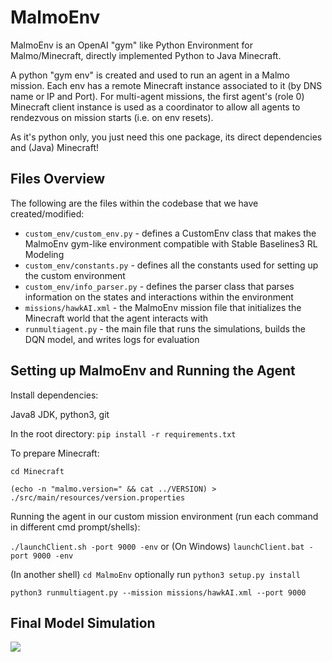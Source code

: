 # MalmoEnv

MalmoEnv is an OpenAI "gym" like Python Environment for Malmo/Minecraft, directly implemented Python to Java Minecraft.

A python "gym env" is created and used to run an agent in a Malmo mission. Each env has a remote Minecraft instance
associated to it (by DNS name or IP and Port). For multi-agent missions, the first agent's (role 0) Minecraft
client instance is used as a coordinator to allow all agents to rendezvous on mission starts (i.e. on env resets).

As it's python only, you just need this one package, its direct dependencies and (Java) Minecraft!

## Files Overview

The following are the files within the codebase that we have created/modified:

- `custom_env/custom_env.py` - defines a CustomEnv class that makes the MalmoEnv gym-like environment compatible with Stable Baselines3 RL Modeling
- `custom_env/constants.py` - defines all the constants used for setting up the custom environment
- `custom_env/info_parser.py` - defines the parser class that parses information on the states and interactions within the environment
- `missions/hawkAI.xml` - the MalmoEnv mission file that initializes the Minecraft world that the agent interacts with
- `runmultiagent.py` - the main file that runs the simulations, builds the DQN model, and writes logs for evaluation

## Setting up MalmoEnv and Running the Agent

Install dependencies:

Java8 JDK, python3, git

In the root directory: `pip install -r requirements.txt`

To prepare Minecraft:

`cd Minecraft`

`(echo -n "malmo.version=" && cat ../VERSION) > ./src/main/resources/version.properties`

Running the agent in our custom mission environment (run each command in different cmd prompt/shells):

`./launchClient.sh -port 9000 -env` or (On Windows) `launchClient.bat -port 9000 -env`

(In another shell) `cd MalmoEnv` optionally run `python3 setup.py install`

`python3 runmultiagent.py --mission missions/hawkAI.xml --port 9000`

## Final Model Simulation

![](https://github.com/ELtrebolt/Minecraft-HawkAI/blob/main/MalmoEnv/gifs/successful_run.gif)
